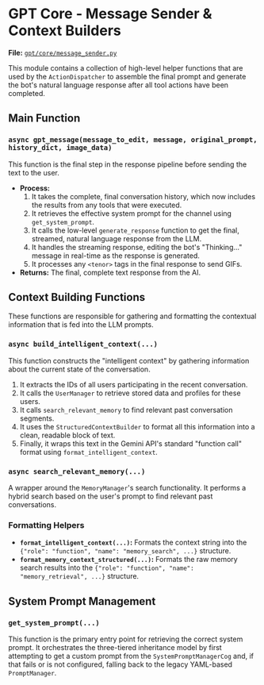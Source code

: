 # GPT Core - Message Sender & Context Builders

**File:** [`gpt/core/message_sender.py`](gpt/core/message_sender.py)

This module contains a collection of high-level helper functions that are used by the `ActionDispatcher` to assemble the final prompt and generate the bot's natural language response after all tool actions have been completed.

## Main Function

### `async gpt_message(message_to_edit, message, original_prompt, history_dict, image_data)`

This function is the final step in the response pipeline before sending the text to the user.

*   **Process:**
    1.  It takes the complete, final conversation history, which now includes the results from any tools that were executed.
    2.  It retrieves the effective system prompt for the channel using `get_system_prompt`.
    3.  It calls the low-level `generate_response` function to get the final, streamed, natural language response from the LLM.
    4.  It handles the streaming response, editing the bot's "Thinking..." message in real-time as the response is generated.
    5.  It processes any `<tenor>` tags in the final response to send GIFs.
*   **Returns:** The final, complete text response from the AI.

## Context Building Functions

These functions are responsible for gathering and formatting the contextual information that is fed into the LLM prompts.

### `async build_intelligent_context(...)`

This function constructs the "intelligent context" by gathering information about the current state of the conversation.

1.  It extracts the IDs of all users participating in the recent conversation.
2.  It calls the `UserManager` to retrieve stored data and profiles for these users.
3.  It calls `search_relevant_memory` to find relevant past conversation segments.
4.  It uses the `StructuredContextBuilder` to format all this information into a clean, readable block of text.
5.  Finally, it wraps this text in the Gemini API's standard "function call" format using `format_intelligent_context`.

### `async search_relevant_memory(...)`

A wrapper around the `MemoryManager`'s search functionality. It performs a hybrid search based on the user's prompt to find relevant past conversations.

### Formatting Helpers

*   **`format_intelligent_context(...)`:** Formats the context string into the `{"role": "function", "name": "memory_search", ...}` structure.
*   **`format_memory_context_structured(...)`:** Formats the raw memory search results into the `{"role": "function", "name": "memory_retrieval", ...}` structure.

## System Prompt Management

### `get_system_prompt(...)`

This function is the primary entry point for retrieving the correct system prompt. It orchestrates the three-tiered inheritance model by first attempting to get a custom prompt from the `SystemPromptManagerCog` and, if that fails or is not configured, falling back to the legacy YAML-based `PromptManager`.